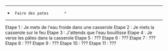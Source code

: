 ******************************
*      Faire des pates       *
******************************

Etape 1  : Je mets de l'eau froide dans une casserole
Etape 2  : Je mets la casserole sur le feu
Etape 3  : J'attends que l'eau bouillisse
Etape 4  : Je verse les pâtes dans la casserole
Etape 5  : ???
Etape 6  : ???
Etape 7  : ???
Etape 8  : ???
Etape 9  : ???
Etape 10 : ???
Etape 11 : ???

